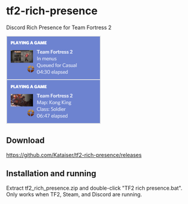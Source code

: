 # tf2-rich-presence
Discord Rich Presence for Team Fortress 2

![Preview image](preview.png)

## Download
https://github.com/Kataiser/tf2-rich-presence/releases
## Installation and running
Extract tf2_rich_presence.zip and double-click "TF2 rich presence.bat". Only works when TF2, Steam, and Discord are running.
